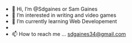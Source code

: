 - 👋 Hi, I’m @Sdgaines or Sam Gaines
- 👀 I’m interested in writing and video games
- 🌱 I’m currently learning Web Developement
-
- 📫 How to reach me ... sdgaines34@gmail.com

<!---
Sdgaines/Sdgaines is a ✨ special ✨ repository because its `README.md` (this file) appears on your GitHub profile.
You can click the Preview link to take a look at your changes.
--->
